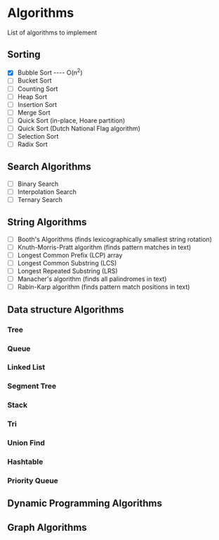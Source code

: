 # Algorithms
List of algorithms to implement


## Sorting
 - [X] Bubble Sort ----  O(n<sup>2</sup>)
 - [ ] Bucket Sort
 - [ ] Counting Sort
 - [ ] Heap Sort
 - [ ] Insertion Sort
 - [ ] Merge Sort
 - [ ] Quick Sort (in-place, Hoare partition)
 - [ ] Quick Sort (Dutch National Flag algorithm)
 - [ ] Selection Sort
 - [ ] Radix Sort

## Search Algorithms
 - [ ] Binary Search
 - [ ] Interpolation Search
 - [ ] Ternary Search

## String Algorithms
 - [ ] Booth's Algorithms (finds lexicographically smallest string rotation)
 - [ ] Knuth-Morris-Pratt algorithm (finds pattern matches in text)
 - [ ] Longest Common Prefix (LCP) array
 - [ ] Longest Common Substring (LCS)
 - [ ] Longest Repeated Substring (LRS)
 - [ ] Manacher's algorithm (finds all palindromes in text)
 - [ ] Rabin-Karp algorithm (finds pattern match positions in text)

## Data structure Algorithms 

### Tree

### Queue

### Linked List

### Segment Tree

### Stack

### Tri

### Union Find

### Hashtable

### Priority Queue

## Dynamic Programming Algorithms 

## Graph Algorithms

